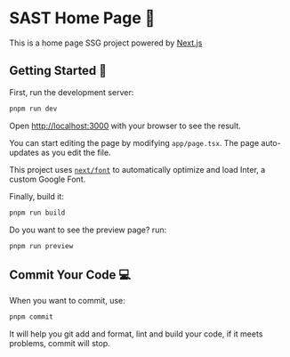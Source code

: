 # SAST Home Page 👋

This is a home page SSG project powered by [Next.js](https://nextjs.org/)

## Getting Started 🚀

First, run the development server:

```bash
pnpm run dev
```

Open [http://localhost:3000](http://localhost:3000) with your browser to see the result.

You can start editing the page by modifying `app/page.tsx`. The page auto-updates as you edit the file.

This project uses [`next/font`](https://nextjs.org/docs/basic-features/font-optimization) to automatically optimize and load Inter, a custom Google Font.

Finally, build it:

```bash
pnpm run build
```

Do you want to see the preview page? run:

```bash
pnpm run preview
```

## Commit Your Code 💻

When you want to commit, use:

```bash
pnpm commit

```

It will help you git add and format, lint and build your code, if it meets problems, commit will stop.
